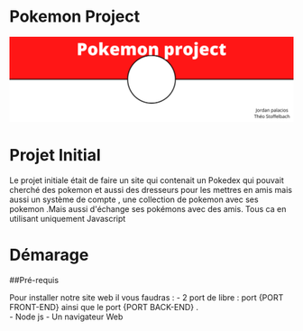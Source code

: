 # Pokemon Project

![Banner](https://github.com/Snakeshader-pro/Pokedex/blob/main/image/pokemon%20Banner.png?raw=true)

# Projet Initial

Le projet initiale était de faire un site qui contenait un Pokedex qui pouvait cherché des pokemon et aussi des dresseurs pour les mettres en amis mais aussi un système de compte , une collection de pokemon avec ses pokemon .Mais aussi d'échange ses pokémons avec des amis. Tous ca en utilisant uniquement Javascript

# Démarage 

##Pré-requis

  Pour installer notre site web il vous faudras :
    - 2 port de libre : port {PORT FRONT-END} ainsi que le port {PORT BACK-END} .\
    - Node js
    - Un navigateur Web 
